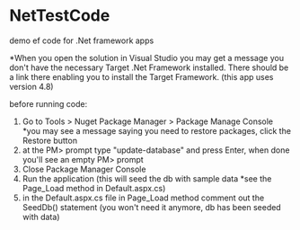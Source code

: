 # NetTestCode
demo ef code for .Net framework apps

*When you open the solution in Visual Studio you may get a message you don't have the necessary Target .Net Framework installed. There should be a link there enabling you to install the Target Framework. (this app uses version 4.8)

before running code:

1. Go to Tools > Nuget Package Manager > Package Manage Console *you may see a message saying you need to restore packages, click the Restore button
2. at the PM> prompt type "update-database" and press Enter, when done you'll see an empty PM> prompt
3. Close Package Manager Console
4. Run the application (this will seed the db with sample data *see the Page_Load method in Default.aspx.cs)
5. in the Default.aspx.cs file in Page_Load method comment out the SeedDb() statement (you won't need it anymore, db has been seeded with data)
